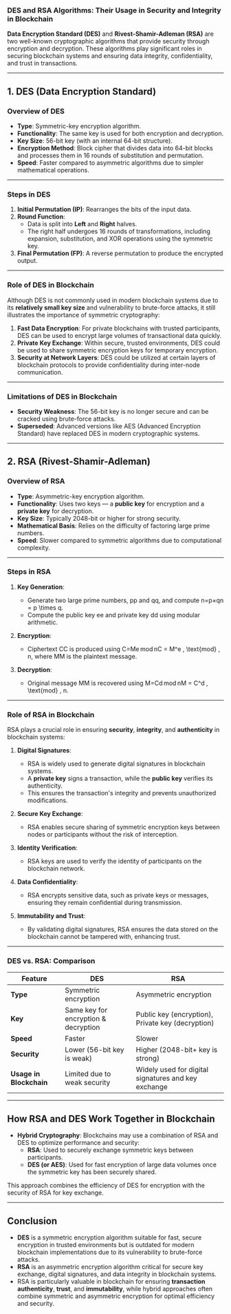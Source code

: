### **DES and RSA Algorithms: Their Usage in Security and Integrity in Blockchain**

**Data Encryption Standard (DES)** and **Rivest-Shamir-Adleman (RSA)** are two well-known cryptographic algorithms that provide security through encryption and decryption. These algorithms play significant roles in securing blockchain systems and ensuring data integrity, confidentiality, and trust in transactions.

---

## **1. DES (Data Encryption Standard)**

### **Overview of DES**

- **Type**: Symmetric-key encryption algorithm.
- **Functionality**: The same key is used for both encryption and decryption.
- **Key Size**: 56-bit key (with an internal 64-bit structure).
- **Encryption Method**: Block cipher that divides data into 64-bit blocks and processes them in 16 rounds of substitution and permutation.
- **Speed**: Faster compared to asymmetric algorithms due to simpler mathematical operations.

---

### **Steps in DES**

1. **Initial Permutation (IP)**: Rearranges the bits of the input data.
2. **Round Function**:
    - Data is split into **Left** and **Right** halves.
    - The right half undergoes 16 rounds of transformations, including expansion, substitution, and XOR operations using the symmetric key.
3. **Final Permutation (FP)**: A reverse permutation to produce the encrypted output.

---

### **Role of DES in Blockchain**

Although DES is not commonly used in modern blockchain systems due to its **relatively small key size** and vulnerability to brute-force attacks, it still illustrates the importance of symmetric cryptography:

1. **Fast Data Encryption**: For private blockchains with trusted participants, DES can be used to encrypt large volumes of transactional data quickly.
2. **Private Key Exchange**: Within secure, trusted environments, DES could be used to share symmetric encryption keys for temporary encryption.
3. **Security at Network Layers**: DES could be utilized at certain layers of blockchain protocols to provide confidentiality during inter-node communication.

---

### **Limitations of DES in Blockchain**

- **Security Weakness**: The 56-bit key is no longer secure and can be cracked using brute-force attacks.
- **Superseded**: Advanced versions like AES (Advanced Encryption Standard) have replaced DES in modern cryptographic systems.

---

## **2. RSA (Rivest-Shamir-Adleman)**

### **Overview of RSA**

- **Type**: Asymmetric-key encryption algorithm.
- **Functionality**: Uses two keys — a **public key** for encryption and a **private key** for decryption.
- **Key Size**: Typically 2048-bit or higher for strong security.
- **Mathematical Basis**: Relies on the difficulty of factoring large prime numbers.
- **Speed**: Slower compared to symmetric algorithms due to computational complexity.

---

### **Steps in RSA**

1. **Key Generation**:
    
    - Generate two large prime numbers, pp and qq, and compute n=p×qn = p \times q.
    - Compute the public key ee and private key dd using modular arithmetic.
2. **Encryption**:
    
    - Ciphertext CC is produced using C=Me mod nC = M^e \, \text{mod} \, n, where MM is the plaintext message.
3. **Decryption**:
    
    - Original message MM is recovered using M=Cd mod nM = C^d \, \text{mod} \, n.

---

### **Role of RSA in Blockchain**

RSA plays a crucial role in ensuring **security**, **integrity**, and **authenticity** in blockchain systems:

1. **Digital Signatures**:
    
    - RSA is widely used to generate digital signatures in blockchain systems.
    - A **private key** signs a transaction, while the **public key** verifies its authenticity.
    - This ensures the transaction's integrity and prevents unauthorized modifications.
2. **Secure Key Exchange**:
    
    - RSA enables secure sharing of symmetric encryption keys between nodes or participants without the risk of interception.
3. **Identity Verification**:
    
    - RSA keys are used to verify the identity of participants on the blockchain network.
4. **Data Confidentiality**:
    
    - RSA encrypts sensitive data, such as private keys or messages, ensuring they remain confidential during transmission.
5. **Immutability and Trust**:
    
    - By validating digital signatures, RSA ensures the data stored on the blockchain cannot be tampered with, enhancing trust.

---

### **DES vs. RSA: Comparison**

|Feature|**DES**|**RSA**|
|---|---|---|
|**Type**|Symmetric encryption|Asymmetric encryption|
|**Key**|Same key for encryption & decryption|Public key (encryption), Private key (decryption)|
|**Speed**|Faster|Slower|
|**Security**|Lower (56-bit key is weak)|Higher (2048-bit+ key is strong)|
|**Usage in Blockchain**|Limited due to weak security|Widely used for digital signatures and key exchange|

---

## **How RSA and DES Work Together in Blockchain**

- **Hybrid Cryptography**: Blockchains may use a combination of RSA and DES to optimize performance and security:
    - **RSA**: Used to securely exchange symmetric keys between participants.
    - **DES (or AES)**: Used for fast encryption of large data volumes once the symmetric key has been securely shared.

This approach combines the efficiency of DES for encryption with the security of RSA for key exchange.

---

## **Conclusion**

- **DES** is a symmetric encryption algorithm suitable for fast, secure encryption in trusted environments but is outdated for modern blockchain implementations due to its vulnerability to brute-force attacks.
- **RSA** is an asymmetric encryption algorithm critical for secure key exchange, digital signatures, and data integrity in blockchain systems.
- RSA is particularly valuable in blockchain for ensuring **transaction authenticity**, **trust**, and **immutability**, while hybrid approaches often combine symmetric and asymmetric encryption for optimal efficiency and security.